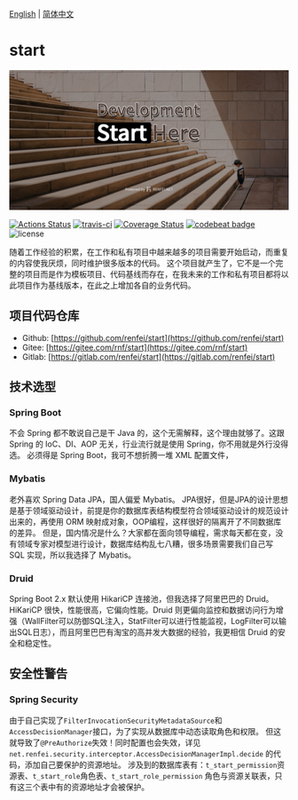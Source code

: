 [English](README.md) | [简体中文](README_zh_CN.md)

# start

![start](./docs/assets/img/social.jpg)

[![Actions Status](https://github.com/renfei/start/workflows/build/badge.svg)](https://github.com/renfei/start/actions/workflows/build.yml)
[![travis-ci](https://api.travis-ci.com/renfei/start.svg?branch=master)](https://travis-ci.com/github/renfei/start)
[![Coverage Status](https://coveralls.io/repos/github/renfei/start/badge.svg?branch=master)](https://coveralls.io/github/renfei/start?branch=master)
[![codebeat badge](https://codebeat.co/badges/4d73bef6-614a-411d-95ef-eef6aac95d87)](https://codebeat.co/projects/github-com-renfei-start-master)
![license](https://img.shields.io/github/license/renfei/start.svg)

随着工作经验的积累，在工作和私有项目中越来越多的项目需要开始启动，而重复的内容使我厌烦，同时维护很多版本的代码。
这个项目就产生了，它不是一个完整的项目而是作为模板项目、代码基线而存在，在我未来的工作和私有项目都将以此项目作为基线版本，在此之上增加各自的业务代码。

## 项目代码仓库

- Github: [https://github.com/renfei/start](https://github.com/renfei/start)
- Gitee: [https://gitee.com/rnf/start](https://gitee.com/rnf/start)
- Gitlab: [https://gitlab.com/renfei/start](https://gitlab.com/renfei/start)

## 技术选型

### Spring Boot

不会 Spring 都不敢说自己是干 Java 的，这个无需解释，这个理由就够了。这跟 Spring 的 IoC、DI、AOP 无关，行业流行就是使用 Spring，你不用就是外行没得选。 必须得是 Spring Boot，我可不想折腾一堆
XML 配置文件，

### Mybatis

老外喜欢 Spring Data JPA，国人偏爱 Mybatis。 JPA很好，但是JPA的设计思想是基于领域驱动设计，前提是你的数据库表结构模型符合领域驱动设计的规范设计出来的，再使用 ORM
映射成对象，OOP编程，这样很好的隔离开了不同数据库的差异。 但是，国内情况是什么？大家都在面向领导编程，需求每天都在变，没有领域专家对模型进行设计，数据库结构乱七八糟，很多场景需要我们自己写 SQL 实现，所以我选择了 Mybatis。

### Druid

Spring Boot 2.x 默认使用 HikariCP 连接池，但我选择了阿里巴巴的 Druid。 HiKariCP 很快，性能很高，它偏向性能。Druid
则更偏向监控和数据访问行为增强（WallFilter可以防御SQL注入，StatFilter可以进行性能监视，LogFilter可以输出SQL日志），而且阿里巴巴有淘宝的高并发大数据的经验，我更相信 Druid 的安全和稳定性。

## 安全性警告

### Spring Security

由于自己实现了```FilterInvocationSecurityMetadataSource```和```AccessDecisionManager```接口，为了实现从数据库中动态读取角色和权限。
但这就导致了```@PreAuthorize```失效！同时配置也会失效，详见```net.renfei.security.interceptor.AccessDecisionManagerImpl.decide```
的代码，添加自己要保护的资源地址。 涉及到的数据库表有：```t_start_permission```资源表、```t_start_role```角色表、```t_start_role_permission```
角色与资源关联表，只有这三个表中有的资源地址才会被保护。